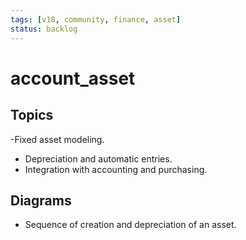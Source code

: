 ```yaml
---
tags: [v18, community, finance, asset]
status: backlog
---
```

# account_asset

## Topics
-Fixed asset modeling.
- Depreciation and automatic entries.
- Integration with accounting and purchasing.

## Diagrams
- Sequence of creation and depreciation of an asset.




